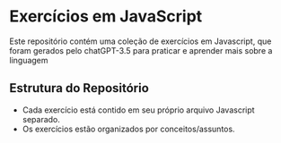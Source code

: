 # Exercícios em JavaScript

Este repositório contém uma coleção de exercícios em Javascript, que foram gerados pelo chatGPT-3.5 para praticar e aprender mais sobre a linguagem

## Estrutura do Repositório

- Cada exercício está contido em seu próprio arquivo Javascript separado.
- Os exercícios estão organizados por conceitos/assuntos.





